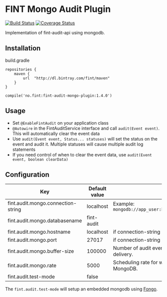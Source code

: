# FINT Mongo Audit Plugin

[![Build Status](https://travis-ci.org/FINTlabs/fint-audit-mongo-plugin.svg?branch=master)](https://travis-ci.org/FINTlabs/fint-audit-mongo-plugin)
[![Coverage Status](https://coveralls.io/repos/github/FINTLabs/fint-audit-mongo-plugin/badge.svg?branch=master)](https://coveralls.io/github/FINTLabs/fint-audit-mongo-plugin?branch=master)

Implementation of fint-audit-api using mongodb.

## Installation

build.gradle

```
repositories {
    maven {
        url  "http://dl.bintray.com/fint/maven"
    }
}

compile('no.fint:fint-audit-mongo-plugin:1.4.0')
```

## Usage

- Set `@EnableFintAudit` on your application class
- `@Autowire` in the FintAuditService interface and call `audit(Event event)`. This will automatically clear the event data
- Use `audit(Event event, Status... statuses)` will set the status on the event and audit it. Multiple statuses will cause multiple audit log statements
- If you need control of when to clear the event data, use `audit(Event event, boolean clearData)`

## Configuration

| Key | Default value | Comment |
|-----|---------------|---------|
| fint.audit.mongo.connection-string | localhost | Example: `mongodb://app_user:bestPo55word3v3r@localhost/%s`|
| fint.audit.mongo.databasename | fint-audit | |
| fint.audit.mongo.hostname | localhost | if connection-string is set this will be ignored |
| fint.audit.mongo.port | 27017 | if connection-string is set this will be ignored |
| fint.audit.mongo.buffer-size | 100000 | Number of audit events that can be pending delivery. |
| fint.audit.mongo.rate | 5000 | Scheduling rate for worker thread writing events to MongoDB. |
| fint.audit.test-mode | false | |

The `fint.audit.test-mode` will setup an embedded mongodb using [Fongo](https://github.com/fakemongo/fongo).
